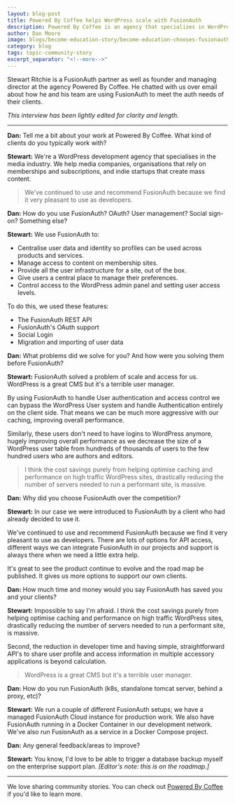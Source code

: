 ```yaml
---
layout: blog-post
title: Powered By Coffee helps WordPress scale with FusionAuth
description: Powered By Coffee is an agency that specializes in WordPress and helps organizations such as media companies with their subscription and membership models.
author: Dan Moore
image: blogs/become-education-story/become-education-chooses-fusionauth-for-idaas.png
category: blog
tags: topic-community-story
excerpt_separator: "<!--more-->"
---
```


Stewart Ritchie is a FusionAuth partner as well as founder and managing director at the agency Powered By Coffee. He chatted with us over email about how he and his team are using FusionAuth to meet the auth needs of their clients. 

<!--more-->

*This interview has been lightly edited for clarity and length.*

-------

**Dan:** Tell me a bit about your work at Powered By Coffee. What kind of clients do you typically work with?

**Stewart:** We're a WordPress development agency that specialises in the media industry. We help media companies, organisations that rely on memberships and subscriptions, and indie startups that create mass content.

> We've continued to use and recommend FusionAuth because we find it very pleasant to use as developers.  

**Dan:** How do you use FusionAuth? OAuth? User management? Social sign-on? Something else?

**Stewart:** We use FusionAuth to:

* Centralise user data and identity so profiles can be used across products and services.
* Manage access to content on membership sites.
* Provide all the user infrastructure for a site, out of the box.
* Give users a central place to manage their preferences.
* Control access to the WordPress admin panel and setting user access levels.

To do this, we used these features:
* The FusionAuth REST API
* FusionAuth's OAuth support
* Social Login
* Migration and importing of user data

**Dan:** What problems did we solve for you? And how were you solving them before FusionAuth?

**Stewart:** FusionAuth solved a problem of scale and access for us. WordPress is a great CMS but it's a terrible user manager.

By using FusionAuth to handle User authentication and access control we can bypass the WordPress User system and handle Authentication entirely on the client side. That means we can be much more aggressive with our caching, improving overall performance. 

Similarly, these users don't need to have logins to WordPress anymore, hugely improving overall performance as we decrease the size of a WordPress user table from hundreds of thousands of users to the few hundred users who are authors and editors.

> I think the cost savings purely from helping optimise caching and performance on high traffic WordPress sites, drastically reducing the number of servers needed to run a performant site, is massive.

**Dan:** Why did you choose FusionAuth over the competition?

**Stewart:** In our case we were introduced to FusionAuth by a client who had already decided to use it.

We've continued to use and recommend FusionAuth because we find it very pleasant to use as developers.  There are lots of options for API access, different ways we can integrate FusionAuth in our projects and support is always there when we need a little extra help.

It's great to see the product continue to evolve and the road map be published. It gives us more options to support our own clients.

**Dan:** How much time and money would you say FusionAuth has saved you and your clients?

**Stewart:** Impossible to say I'm afraid. I think the cost savings purely from helping optimise caching and performance on high traffic WordPress sites, drastically reducing the number of servers needed to run a performant site, is massive.

Second, the reduction in developer time and having simple, straightforward API's to share user profile and access information in multiple accessory applications is beyond calculation.

> WordPress is a great CMS but it's a terrible user manager.

**Dan:** How do you run FusionAuth (k8s, standalone tomcat server, behind a proxy, etc)?

**Stewart:** We run a couple of different FusionAuth setups; we have a managed FusionAuth Cloud instance for production work. We also have FusionAuth running in a Docker Container in our development network. We've also run FusionAuth as a service in a Docker Compose project.

**Dan:** Any general feedback/areas to improve?

**Stewart:** You know, I'd love to be able to trigger a database backup myself on the enterprise support plan. _[Editor's note: this is on the roadmap.]_

-------

We love sharing community stories. You can check out [Powered By Coffee](https://poweredbycoffee.co.uk/) if you'd like to learn more. 

